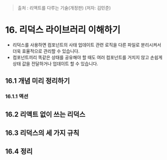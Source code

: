 > 출처 : 리액트를 다루는 기술(개정판) (저자: 김민준)

# 16. 리덕스 라이브러리 이해하기
- 리덕스를 사용하면 컴포넌트의 사태 업데이트 관련 로직을 다른 파일로 분리시켜서 더욱 효율적으로 관리할 수 있습니다.
- 컴포넌트끼리 똑같은 상태를 공유해야 할 때도 여러 컴포넌트를 거치지 않고 손쉽게 상태 값을 전달하거나 업데이트 할 수 있습니다.

## 16.1 개념 미리 정리하기
### 16.1.1 액션
## 16.2 리액트 없이 쓰는 리덕스
## 16.3 리덕스의 세 가지 규칙
## 16.4 정리
